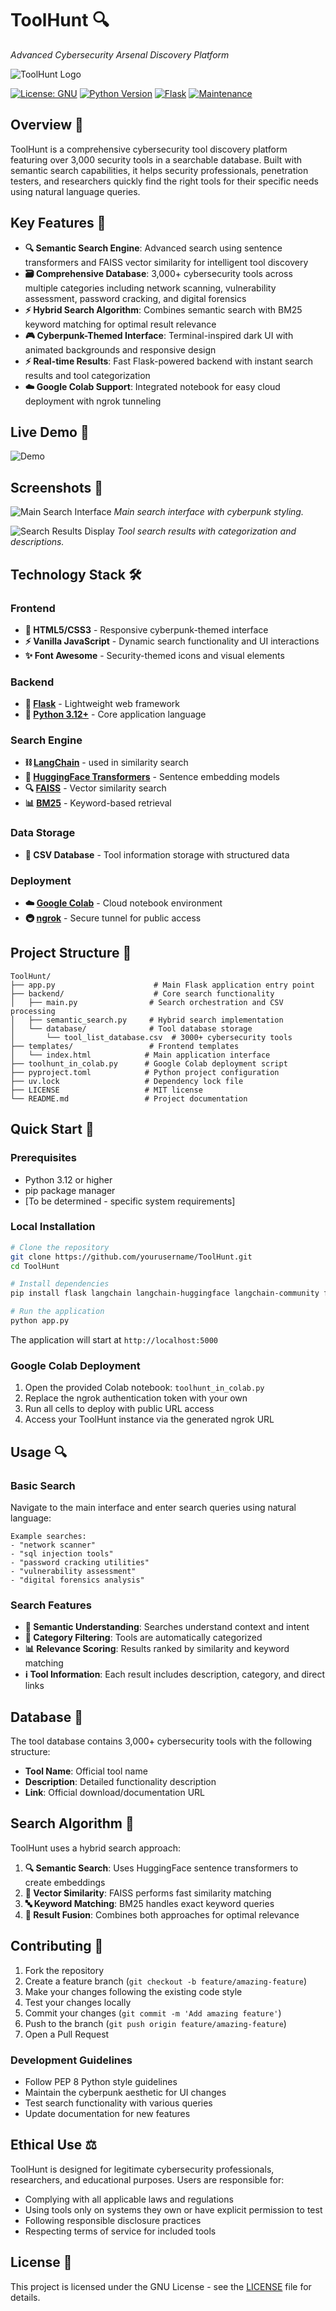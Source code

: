 # ToolHunt 🔍
*Advanced Cybersecurity Arsenal Discovery Platform*

<!-- PROJECT LOGO -->
![ToolHunt Logo](https://github.com/cyberytti/ToolHunt/blob/main/docs/logo/ToolHunt_logo.png)


[![License: GNU](https://img.shields.io/badge/License-GNU-green.svg)](https://opensource.org/licenses/GNU)
[![Python Version](https://img.shields.io/badge/python-3.12+-blue.svg)](https://python.org)
[![Flask](https://img.shields.io/badge/flask-2.0+-red.svg)](https://flask.palletsprojects.com/)
[![Maintenance](https://img.shields.io/badge/Maintained%3F-yes-green.svg)](https://GitHub.com/Naereen/StrapDown.js/graphs/commit-activity)

## Overview 🌟

ToolHunt is a comprehensive cybersecurity tool discovery platform featuring over 3,000 security tools in a searchable database. Built with semantic search capabilities, it helps security professionals, penetration testers, and researchers quickly find the right tools for their specific needs using natural language queries.

## Key Features 🚀

- **🔍 Semantic Search Engine**: Advanced search using sentence transformers and FAISS vector similarity for intelligent tool discovery
- **🗃️ Comprehensive Database**: 3,000+ cybersecurity tools across multiple categories including network scanning, vulnerability assessment, password cracking, and digital forensics
- **⚡ Hybrid Search Algorithm**: Combines semantic search with BM25 keyword matching for optimal result relevance
- **🎮 Cyberpunk-Themed Interface**: Terminal-inspired dark UI with animated backgrounds and responsive design
- **⚡ Real-time Results**: Fast Flask-powered backend with instant search results and tool categorization
- **☁️ Google Colab Support**: Integrated notebook for easy cloud deployment with ngrok tunneling

## Live Demo 🎥

![Demo](https://github.com/cyberytti/ToolHunt/blob/main/docs/showcase_video/ToolHunt_showcase_video.gif)


## Screenshots 📸

<!-- SCREENSHOT 1 - Main Interface -->
![Main Search Interface](https://github.com/cyberytti/ToolHunt/blob/main/docs/showcase_images/Screenshot%20from%202025-09-04%2015-57-39.png)
*Main search interface with cyberpunk styling.*

<!-- SCREENSHOT 2 - Search Results -->
![Search Results Display](https://github.com/cyberytti/ToolHunt/blob/main/docs/showcase_images/Screenshot%20from%202025-09-04%2015-58-40.png)
*Tool search results with categorization and descriptions.*


## Technology Stack 🛠️

### Frontend
- **🎨 HTML5/CSS3** - Responsive cyberpunk-themed interface
- **⚡ Vanilla JavaScript** - Dynamic search functionality and UI interactions
- **✨ Font Awesome** - Security-themed icons and visual elements

### Backend
- **🐍 [Flask](https://flask.palletsprojects.com/)** - Lightweight web framework
- **🐍 [Python 3.12+](https://python.org)** - Core application language

### Search Engine
- **⛓️ [LangChain](https://langchain.com/)** - used in similarity search
- **🤗 [HuggingFace Transformers](https://huggingface.co/sentence-transformers)** - Sentence embedding models
- **🔍 [FAISS](https://faiss.ai/)** - Vector similarity search
- **📊 [BM25](https://en.wikipedia.org/wiki/Okapi_BM25)** - Keyword-based retrieval

### Data Storage
- **💾 CSV Database** - Tool information storage with structured data

### Deployment
- **☁️ [Google Colab](https://colab.research.google.com/)** - Cloud notebook environment
- **🚇 [ngrok](https://ngrok.com/)** - Secure tunnel for public access

## Project Structure 📁

```
ToolHunt/
├── app.py                      # Main Flask application entry point
├── backend/                    # Core search functionality
│   ├── main.py                # Search orchestration and CSV processing
│   ├── semantic_search.py     # Hybrid search implementation
│   └── database/              # Tool database storage
│       └── tool_list_database.csv  # 3000+ cybersecurity tools
├── templates/                 # Frontend templates
│   └── index.html            # Main application interface
├── toolhunt_in_colab.py      # Google Colab deployment script
├── pyproject.toml            # Python project configuration
├── uv.lock                   # Dependency lock file
├── LICENSE                   # MIT license
└── README.md                 # Project documentation
```

## Quick Start 🚀

### Prerequisites
- Python 3.12 or higher
- pip package manager
- [To be determined - specific system requirements]

### Local Installation

```bash
# Clone the repository
git clone https://github.com/yourusername/ToolHunt.git
cd ToolHunt

# Install dependencies
pip install flask langchain langchain-huggingface langchain-community faiss-cpu rank_bm25 sentence-transformers

# Run the application
python app.py
```

The application will start at `http://localhost:5000`

### Google Colab Deployment

1. Open the provided Colab notebook: `toolhunt_in_colab.py`
2. Replace the ngrok authentication token with your own
3. Run all cells to deploy with public URL access
4. Access your ToolHunt instance via the generated ngrok URL

## Usage 🔍

### Basic Search
Navigate to the main interface and enter search queries using natural language:

```
Example searches:
- "network scanner"
- "sql injection tools" 
- "password cracking utilities"
- "vulnerability assessment"
- "digital forensics analysis"
```

### Search Features
- **🧠 Semantic Understanding**: Searches understand context and intent
- **📂 Category Filtering**: Tools are automatically categorized
- **📊 Relevance Scoring**: Results ranked by similarity and keyword matching
- **ℹ️ Tool Information**: Each result includes description, category, and direct links

## Database 💾

The tool database contains 3,000+ cybersecurity tools with the following structure:
- **Tool Name**: Official tool name
- **Description**: Detailed functionality description  
- **Link**: Official download/documentation URL

## Search Algorithm 🤖

ToolHunt uses a hybrid search approach:

1. **🔍 Semantic Search**: Uses HuggingFace sentence transformers to create embeddings
2. **📐 Vector Similarity**: FAISS performs fast similarity matching
3. **🔤 Keyword Matching**: BM25 handles exact keyword queries
4. **🔄 Result Fusion**: Combines both approaches for optimal relevance

## Contributing 🤝

1. Fork the repository
2. Create a feature branch (`git checkout -b feature/amazing-feature`)
3. Make your changes following the existing code style
4. Test your changes locally
5. Commit your changes (`git commit -m 'Add amazing feature'`)
6. Push to the branch (`git push origin feature/amazing-feature`)
7. Open a Pull Request

### Development Guidelines
- Follow PEP 8 Python style guidelines
- Maintain the cyberpunk aesthetic for UI changes
- Test search functionality with various queries
- Update documentation for new features

## Ethical Use ⚖️

ToolHunt is designed for legitimate cybersecurity professionals, researchers, and educational purposes. Users are responsible for:
- Complying with all applicable laws and regulations
- Using tools only on systems they own or have explicit permission to test
- Following responsible disclosure practices
- Respecting terms of service for included tools

## License 📄

This project is licensed under the GNU License - see the [LICENSE](LICENSE) file for details.
